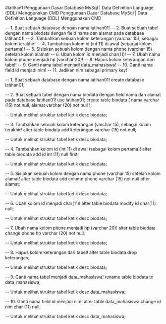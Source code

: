 #latihan1 Penggunaan Dasar Database MySql | Data Definition Language (DDL) Menggunakan CMD
Penggunaan Dasar Database MySql | Data Definition Language (DDL) Menggunakan CMD

-- 1.	Buat sebuah database dengan nama latihan01!
-- 2.	Buat sebuah tabel dengan nama biodata dengan field nama dan alamat pada database latihan01!
-- 3.	Tambahkan sebuah kolom keterangan (varchar 15), sebagai kolom terakhir!
-- 4.	Tambahkan kolom id (int 11) di awal (sebagai kolom pertama)!
-- 5.	Sisipkan sebuah kolom dengan nama phone (varchar 15) setelah kolom alamat!
-- 6.	Ubah kolom id menjadi char(11)!
-- 7.	Ubah nama kolom phone menjadi hp (varchar 20)!
-- 8.	Hapus kolom keterangan dari tabel!
-- 9.	Ganti nama tabel menjadi data_mahasiswa!
-- 10.	Ganti nama field id menjadi nim!
-- 11.	Jadikan nim sebagai primary key!

-- 1. Buat sebuah database dengan nama latihan01!
create database latihan01;

-- 2. Buat sebuah tabel dengan nama biodata dengan field nama dan alamat pada database latihan01!
use latihan01;
create table biodata
( nama varchar (15) not null,
alamat varchar (20) not null );

-- Untuk melihat struktur tabel ketik 
desc biodata;

-- 3. Tambahkan sebuah kolom keterangan (varchar 15), sebagai kolom terakhir!
alter table biodata
add keterangan varchar (15) not null;

-- Untuk melihat struktur tabel ketik 
desc biodata;

-- 4. Tambahkan kolom id (int 11) di awal (sebagai kolom pertama)!
alter table biodata
add id int (11) null
first;

-- Untuk melihat struktur tabel ketik 
desc biodata;

-- 5. Sisipkan sebuah kolom dengan nama phone (varchar 15) setelah kolom alamat!
alter table biodata
add column
phone varchar (15) not null
after alamat;

-- Untuk melihat struktur tabel ketik 
desc biodata;

-- 6. Ubah kolom id menjadi char(11)!
alter table biodata
modify id char(11) null; 

-- Untuk melihat struktur tabel ketik 
desc biodata;

-- 7. Ubah nama kolom phone menjadi hp (varchar 20)!
alter table biodata
change phone hp varchar (20) not null;

-- Untuk melihat struktur tabel ketik 
desc biodata;

-- 8. Hapus kolom keterangan dari tabel!
alter table biodata
drop keterangan;

-- Untuk melihat struktur tabel ketik 
desc biodata;

-- 9. Ganti nama tabel menjadi data_mahasiswa!
rename table biodata to data_mahasiswa;

-- Untuk melihat struktur tabel ketik 
desc data_mahasiswa;

-- 10. Ganti nama field id menjadi nim!
alter table data_mahasiswa
change id nim char (11) null;

-- Untuk melihat struktur tabel ketik 
desc data_mahasiswa;
